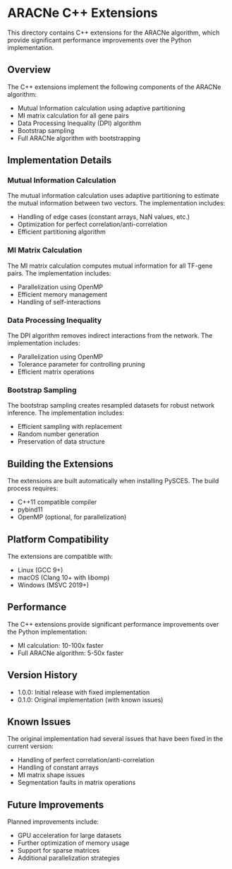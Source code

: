 # ARACNe C++ Extensions

This directory contains C++ extensions for the ARACNe algorithm, which provide significant performance improvements over the Python implementation.

## Overview

The C++ extensions implement the following components of the ARACNe algorithm:

- Mutual Information calculation using adaptive partitioning
- MI matrix calculation for all gene pairs
- Data Processing Inequality (DPI) algorithm
- Bootstrap sampling
- Full ARACNe algorithm with bootstrapping

## Implementation Details

### Mutual Information Calculation

The mutual information calculation uses adaptive partitioning to estimate the mutual information between two vectors. The implementation includes:

- Handling of edge cases (constant arrays, NaN values, etc.)
- Optimization for perfect correlation/anti-correlation
- Efficient partitioning algorithm

### MI Matrix Calculation

The MI matrix calculation computes mutual information for all TF-gene pairs. The implementation includes:

- Parallelization using OpenMP
- Efficient memory management
- Handling of self-interactions

### Data Processing Inequality

The DPI algorithm removes indirect interactions from the network. The implementation includes:

- Parallelization using OpenMP
- Tolerance parameter for controlling pruning
- Efficient matrix operations

### Bootstrap Sampling

The bootstrap sampling creates resampled datasets for robust network inference. The implementation includes:

- Efficient sampling with replacement
- Random number generation
- Preservation of data structure

## Building the Extensions

The extensions are built automatically when installing PySCES. The build process requires:

- C++11 compatible compiler
- pybind11
- OpenMP (optional, for parallelization)

## Platform Compatibility

The extensions are compatible with:

- Linux (GCC 9+)
- macOS (Clang 10+ with libomp)
- Windows (MSVC 2019+)

## Performance

The C++ extensions provide significant performance improvements over the Python implementation:

- MI calculation: 10-100x faster
- Full ARACNe algorithm: 5-50x faster

## Version History

- 1.0.0: Initial release with fixed implementation
- 0.1.0: Original implementation (with known issues)

## Known Issues

The original implementation had several issues that have been fixed in the current version:

- Handling of perfect correlation/anti-correlation
- Handling of constant arrays
- MI matrix shape issues
- Segmentation faults in matrix operations

## Future Improvements

Planned improvements include:

- GPU acceleration for large datasets
- Further optimization of memory usage
- Support for sparse matrices
- Additional parallelization strategies
